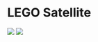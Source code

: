 # LEGO Satellite
![](https://github.com/ADDVulcan/ADDVulcan/blob/master/LEGO%20Satellite/ADDVulcan_Instructions.gif)
![](https://github.com/ADDVulcan/ADDVulcan/blob/master/LEGO%20Satellite/LEGO_BOM.png)
